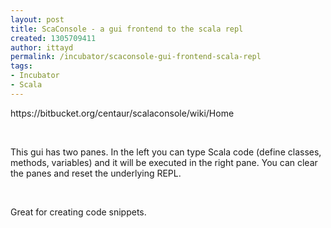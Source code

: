 ```yaml
---
layout: post
title: ScaConsole - a gui frontend to the scala repl
created: 1305709411
author: ittayd
permalink: /incubator/scaconsole-gui-frontend-scala-repl
tags:
- Incubator
- Scala
---
```

<p>https://bitbucket.org/centaur/scalaconsole/wiki/Home</p>
<p>&nbsp;</p>
<p>This gui has two panes. In the left you can type Scala code (define  classes, methods, variables)&nbsp;and it will be executed in the right pane.  You can clear the panes and reset the underlying REPL.</p>
<p>&nbsp;</p>
<p>Great for creating code snippets.</p>
